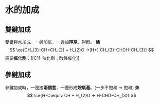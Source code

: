 # 水的加成

## 雙鍵加成
雙鍵與水加成，一邊加氫，一邊加**羥基**，得醇。
**烯**
$$
\ce{CH_{3}-CH=CH_{2} + H_{2}O ->[H+] CH_{3}-CHOH-CH_{3}}
$$
需要**催化劑**：[[C11-催化劑：酸性催化]]

## 參鍵加成
參鍵加成時，一邊接**兩個氫**，一邊形成**烷氧基**。(一步不飽和 -> 飽和)
**炔**
$$
\ce{H-C\equiv CH + H_{2}O -> H-CHO-CH_{3}}
$$